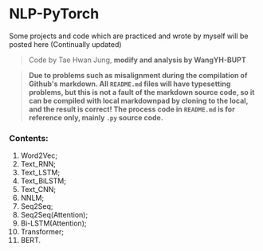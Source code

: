 # NLP-PyTorch

Some projects and code which are practiced and wrote by myself will be posted here (Continually updated)

> Code by Tae Hwan Jung, **modify and analysis by WangYH-BUPT**

> **Due to problems such as misalignment during the compilation of Github's markdown. All `README.md` files will have typesetting problems, but this is not a fault of the markdown source code, so it can be compiled with local markdownpad by cloning to the local, and the result is correct! The process code in `README.md` is for reference only, mainly `.py` source code.**

### Contents:

1. Word2Vec;   
2. Text_RNN;    
3. Text_LSTM;    
4. Text_BiLSTM;    
5. Text_CNN;    
6. NNLM;
7. Seq2Seq;
8. Seq2Seq(Attention); 
9. Bi-LSTM(Attention);
10. Transformer;
11. BERT.
